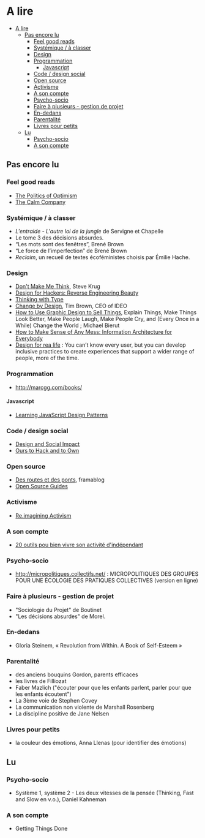 # A lire

- [A lire](#a-lire)
  - [Pas encore lu](#pas-encore-lu)
    - [Feel good reads](#feel-good-reads)
    - [Systémique / à classer](#syst%C3%A9mique--%C3%A0-classer)
    - [Design](#design)
    - [Programmation](#programmation)
      - [Javascript](#javascript)
    - [Code / design social](#code--design-social)
    - [Open source](#open-source)
    - [Activisme](#activisme)
    - [A son compte](#a-son-compte)
    - [Psycho-socio](#psycho-socio)
    - [Faire à plusieurs - gestion de projet](#faire-%C3%A0-plusieurs---gestion-de-projet)
    - [En-dedans](#en-dedans)
    - [Parentalité](#parentalit%C3%A9)
    - [Livres pour petits](#livres-pour-petits)
  - [Lu](#lu)
    - [Psycho-socio](#psycho-socio)
    - [A son compte](#a-son-compte)

## Pas encore lu

### Feel good reads

- [The Politics of Optimism](https://medium.com/@AlexSteffen/the-politics-of-optimism-37a5006e8ba8#.lz1kqvxxb)
- [The Calm Company](https://m.signalvnoise.com/the-calm-company-our-next-book-d0ed917cc457)

### Systémique / à classer

- _L'entraide - L'autre loi de la jungle_ de Servigne et Chapelle
- Le tome 3 des décisions absurdes.
- “Les mots sont des fenêtres”, Brené Brown
- “Le force de l’imperfection” de Brené Brown
- _Reclaim_, un recueil de textes écoféministes choisis par Émilie Hache.

### Design
- [Don't Make Me Think](https://www.amazon.com/Dont-Make-Think-Revisited-Usability/dp/0321965515/ref=pd_sim_b_2?ie=UTF8&refRID=18V1XW44Y0XF9Z0HC7WN), Steve Krug
- [Design for Hackers: Reverse Engineering Beauty](https://www.amazon.com/Design-Hackers-Reverse-Engineering-Beauty/dp/1119998956/)
- [Thinking with Type](https://www.amazon.com/Thinking-Type-2nd-revised-expanded/dp/1568989695)
- [Change by Design](https://www.ideo.com/post/change-by-design), Tim Brown, CEO of IDEO
- [How to Use Graphic Design to Sell Things](https://www.amazon.com/Graphic-Design-Things-Explain-Better/dp/0062413902/), Explain Things, Make Things Look Better, Make People Laugh, Make People Cry, and (Every Once in a While) Change the World ; Michael Bierut
- [How to Make Sense of Any Mess: Information Architecture for Everybody](https://www.amazon.com/How-Make-Sense-Any-Mess/dp/1500615994/)
- [Design for rea life](https://abookapart.com/products/design-for-real-life) : You can’t know every user, but you can develop inclusive practices to create experiences that support a wider range of people, more of the time.


### Programmation

- http://marcgg.com/books/

#### Javascript

- [Learning JavaScript Design Patterns](https://addyosmani.com/resources/essentialjsdesignpatterns/book/)

### Code / design social

- [Design and Social Impact](https://www.arts.gov/sites/default/files/Design-and-Social-Impact.pdf)
- [Ours to Hack and to Own](http://www.orbooks.com/catalog/ours-to-hack-and-to-own/)

### Open source
- [Des routes et des ponts](https://framablog.org/category/libres-cultures/des-routes-et-des-ponts/), framablog
- [Open Source Guides](https://opensource.guide/)

### Activisme

- [Re.imagining Activism](http://www.smart-csos.org/images/Documents/reimagining_activism_guide.pdf)

### A son compte

- [20 outils pou bien vivre son activité d'indépendant](http://www.kob-one.com/blog/graphistes-freelances-20-outils-calculettes-sites-et-livres-pour-bien-vivre-de-son-activite-dindependant/)

### Psycho-socio

- http://micropolitiques.collectifs.net/ : MICROPOLITIQUES DES GROUPES
POUR UNE ÉCOLOGIE DES PRATIQUES COLLECTIVES (version en ligne)

### Faire à plusieurs - gestion de projet

 - "Sociologie du Projet" de Boutinet
 - "Les décisions absurdes" de Morel.

### En-dedans
<!-- http://livre.fnac.com/a9180576/Scott-Stossel-Anxiete -->

- Gloria Steinem, « Revolution from Within. A Book of Self-Esteem »

### Parentalité

- des anciens bouquins Gordon, parents efficaces 
- les livres de Filliozat
- Faber Mazlich ("écouter pour que les enfants parlent, parler pour que les enfants écoutent")
- La 3ème voie de Stephen Covey 
- La communication non violente de Marshall Rosenberg 
- La discipline positive de Jane Nelsen

### Livres pour petits 

- la couleur des émotions, Anna Llenas (pour identifier des émotions)


## Lu

### Psycho-socio

- Système 1, système 2 - Les deux vitesses de la pensée (Thinking, Fast and Slow en v.o.), Daniel Kahneman

### A son compte
- Getting Things Done
